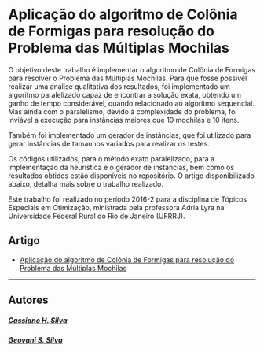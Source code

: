 # Aplicação do algoritmo de Colônia de Formigas para resolução do Problema das Múltiplas Mochilas

O objetivo deste trabalho é implementar o algoritmo de Colônia de Formigas para resolver o Problema das Múltiplas Mochilas. Para que fosse possível realizar uma análise qualitativa dos resultados, foi implementado um algoritmo paralelizado capaz de encontrar a solução exata, obtendo um ganho de tempo considerável, quando relacionado ao algoritmo sequencial. Mas ainda com o paralelismo, devido à complexidade do problema, foi inviável a execução para instâncias maiores que 10 mochilas e 10 itens.

Também foi implementado um gerador de instâncias, que foi utilizado para gerar instâncias de tamanhos variados para realizar os testes.

Os códigos utilizados, para o método exato paralelizado, para a implementação da heurística e o gerador de instâncias, bem como os resultados obtidos estão disponíveis no repositório. O artigo disponibilizado abaixo, detalha mais sobre o trabalho realizado.

Este trabalho foi realizado no período 2016-2 para a disciplina de Tópicos Especiais em Otimização, ministrada pela professora Adria Lyra na Universidade Federal Rural do Rio de Janeiro (UFRRJ).

## Artigo
- [Aplicação do algoritmo de Colônia de Formigas para resolução do Problema das Múltiplas Mochilas](https://github.com/cassianohsilva/cfpmm/blob/dev/Aplica%C3%A7%C3%A3o%20do%20algoritmo%20de%20col%C3%B4nia%20de%20formigas%20para%20resolu%C3%A7%C3%A3o%20do%20Problema%20das%20M%C3%BAltiplas%20Mochilas.pdf)

---

## Autores

##### [Cassiano H. Silva](https://github.com/cassianohsilva)
##### [Geovani S. Silva](https://github.com/geovanicelebrim)